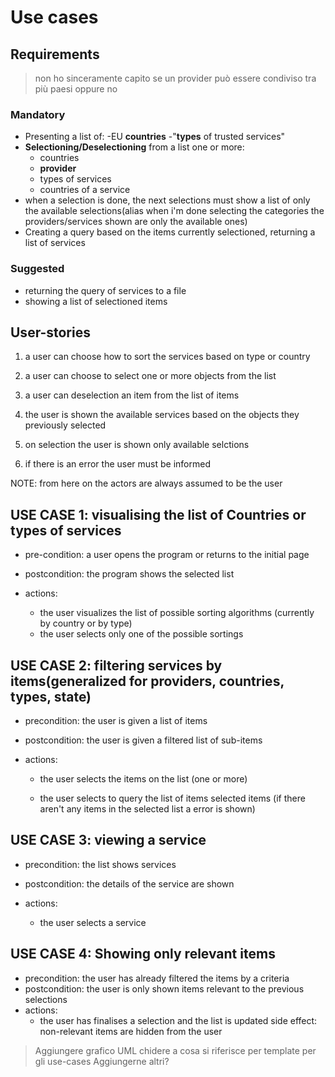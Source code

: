 # Use cases

## Requirements

>non ho sinceramente capito se un provider può essere condiviso tra più paesi oppure no

### Mandatory

- Presenting a list of:
    -EU **countries**
    -"**types** of trusted services"
- **Selectioning/Deselectioning** from a list one or more:
  - countries
  - **provider**
  - types of services
  - countries of a service
- when a selection is done, the next selections must show a list of only the available selections(alias when i'm done selecting the categories the providers/services shown are only the available ones)
- Creating a query based on the items currently selectioned, returning a list of services

### Suggested

- returning the query of services to a file
- showing a list of selectioned items

## User-stories

1. a user can choose how to sort the services based on type or country

2. a user can choose to select one or more objects from the list

3. a user can deselection an item from the list of items

4. the user is shown the available services based on the objects they previously selected

5. on selection the user is shown only available selctions

6. if there is an error the user must be informed

NOTE: from here on the actors are always assumed to be the user

## USE CASE 1: visualising the list of Countries or types of services

- pre-condition: a user opens the program or returns to the initial page

- postcondition: the program shows the selected list

- actions:
  - the user visualizes the list of possible sorting algorithms (currently by country or by type)
  - the user selects only one of the possible sortings

## USE CASE 2: filtering services by items(generalized for providers, countries, types, state)

- precondition: the user is given a list of items

- postcondition: the user is given a filtered list of sub-items

- actions:

  - the user selects the items on the list (one or more)

  - the user selects to query the list of items selected items (if there aren't any items in the selected list a error is shown)

## USE CASE 3: viewing a service

- precondition: the list shows services

- postcondition: the details of the service are shown

- actions:
  - the user selects a service

## USE CASE 4: Showing only relevant items

- precondition: the user has already filtered the items by a criteria
- postcondition: the user is only shown items relevant to the previous selections
- actions:
  - the user has finalises a selection and the list is updated
side effect: non-relevant items are hidden from the user

>Aggiungere grafico UML
>chidere a cosa si riferisce per template per gli use-cases
>Aggiungerne altri?